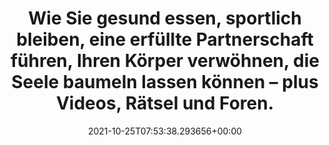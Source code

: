 ---
date: '2021-10-25T07:53:38.293656+00:00'
found_at: '2014-12-05'
found_url: http://www.apotheken-umschau.de/Besser-Leben
title: Wie Sie gesund essen, sportlich bleiben, eine erfüllte Partnerschaft führen,
  Ihren Körper verwöhnen, die Seele baumeln lassen können – plus Videos, Rätsel und
  Foren.
---